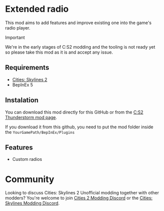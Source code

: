 # Extended radio
This mod aims to add features and improve existing one into the game's radio player.

> [!IMPORTANT]  
> We're in the early stages of C:S2 modding and the tooling is not ready yet so please take this mod as it is and accept any issue.

## Requirements

- [Cities: Skylines 2](https://store.steampowered.com/app/949230/Cities_Skylines_II/)
- BepInEx 5

## Instalation 
You can download this mod directly for this GitHub or from the [C:S2 Thunderstorm mod page](https://thunderstore.io/c/cities-skylines-ii/).

If you download it from this github, you need to put the mod folder inside the `YourGamePath/BepInEx/Plugins`

## Features

- Custom radios

# Community
Looking to discuss Cities: Skylines 2 Unofficial modding together with other modders? You're welcome to join [Cities 2 Modding Discord](https://discord.gg/vd7HXnpPJf) or the [Cities: Skylines Modding Discord](https://discord.gg/27CVdGFA47).
